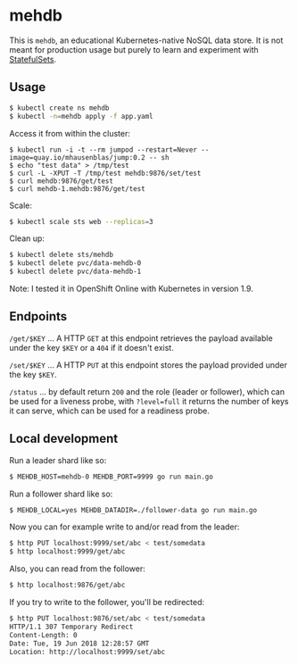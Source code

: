 # mehdb

This is `mehdb`, an educational Kubernetes-native NoSQL data store. It is not meant for production usage but purely to learn and experiment with [StatefulSets](https://kubernetes.io/docs/concepts/workloads/controllers/statefulset/).

## Usage

```bash
$ kubectl create ns mehdb
$ kubectl -n=mehdb apply -f app.yaml
```

Access it from within the cluster:

```
$ kubectl run -i -t --rm jumpod --restart=Never --image=quay.io/mhausenblas/jump:0.2 -- sh
$ echo "test data" > /tmp/test
$ curl -L -XPUT -T /tmp/test mehdb:9876/set/test
$ curl mehdb:9876/get/test
$ curl mehdb-1.mehdb:9876/get/test
```

Scale:

```bash
$ kubectl scale sts web --replicas=3
```

Clean up:

```bash
$ kubectl delete sts/mehdb
$ kubectl delete pvc/data-mehdb-0
$ kubectl delete pvc/data-mehdb-1
```

Note: I tested it in OpenShift Online with Kubernetes in version 1.9.

## Endpoints


`/get/$KEY` … A HTTP `GET` at this endpoint retrieves the payload available under the key `$KEY` or a `404` if it doesn't exist.


`/set/$KEY` … A HTTP `PUT` at this endpoint stores the payload provided under the key `$KEY`.


`/status` … by default return `200` and the role (leader or follower), which can be used for a liveness probe, with `?level=full` it returns the number of keys it can serve, which can be used for a readiness probe.


## Local development

Run a leader shard like so:

```bash
$ MEHDB_HOST=mehdb-0 MEHDB_PORT=9999 go run main.go
```

Run a follower shard like so:

```bash
$ MEHDB_LOCAL=yes MEHDB_DATADIR=./follower-data go run main.go
```

Now you can for example write to and/or read from the leader:

```bash
$ http PUT localhost:9999/set/abc < test/somedata
$ http localhost:9999/get/abc
```

Also, you can read from the follower:

```bash
$ http localhost:9876/get/abc
```

If you try to write to the follower, you'll be redirected:

```bash
$ http PUT localhost:9876/set/abc < test/somedata
HTTP/1.1 307 Temporary Redirect
Content-Length: 0
Date: Tue, 19 Jun 2018 12:28:57 GMT
Location: http://localhost:9999/set/abc
```
